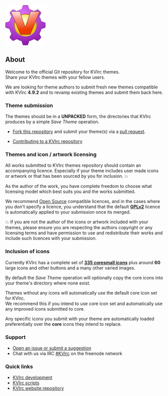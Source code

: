![KVIrc logo](https://raw.githubusercontent.com/kvirc/KVIrc/master/data/icons/128x128/kvirc.png "KVIrc - The visual IRC client for the masses!")

## About
Welcome to the official Git repository for KVIrc themes.  
Share your KVIrc themes with your fellow users.

We are looking for theme authors to submit fresh new themes compatible with KVIrc **4.9.2** and to revamp existing themes and submit them back here.

### Theme submission

The themes should be in a **UNPACKED** form, the directories that
KVIrc produces by a simple *Save Theme* operation.

- [Fork this repository](https://github.com/kvirc/kvirc-themes/for/) and submit your theme(s) via a [pull request](https://help.github.com/articles/using-pull-requests/).

- [Contributing to a KVIrc repository](https://github.com/kvirc/KVIrc/wiki/Contributing-code-to-KVIrc's-repository)

### Themes and icon / artwork licensing

All works submitted to KVIrc themes repository should contain an accompanying licence. 
Especially if your theme includes user made icons or artwork or that has been sourced by you for inclusion. :boom:

As the author of the work, you have complete freedom to choose what licensing model which
best suits you and the works submitted.

We recommend [Open Source](http://opensource.org/licenses/category) compatible licences, and in the cases where you don't specify a licence,
you understand that the default **[GPLv2](http://opensource.org/licenses/GPL-2.0)** licence is automatically applied to your submission once its merged.

:boom: If you are not the author of the icons or artwork included with your themes, please ensure you are respecting the authors copyright or any licensing terms and have permission to use and redistribute their works and include such licences with your submission.

### Inclusion of icons

Currently KVIrc has a complete set of **[335 coresmall icons](https://github.com/kvirc/KVIrc/blob/master/src/kvirc/kernel/KviIconManager.h#L503)** plus around **60** large icons and other buttons and a many other varied images.

By default the *Save Theme* operation will optionally copy the core icons into your theme's directory where none exist.

Themes without any icons will automatically use the default core icon set for KVIrc.  
We recommend this if you intend to use core icon set and automatically use any improved icons submitted to core.

Any specific icons you submit with your theme are automatically loaded preferentially over the **core** icons they intend to replace.

### Support

* [Open an issue or submit a suggestion](https://github.com/kvirc/kvirc-themes/issues/new)
* Chat with us via IRC [#KVIrc](https://webchat.freenode.net/?nick=kvirc-user&channels=%23kvirc&prompt=1&uio=OT10cnVlde) on the freenode network

### Quick links

* [KVIrc development](https://github.com/kvirc/KVIrc)
* [KVIrc scripts](https://github.com/kvirc/kvirc-scripts)
* [KVIrc website repository](https://github.com/kvirc/kvirc-www)

